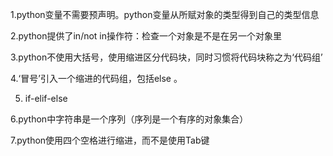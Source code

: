 1.python变量不需要预声明。python变量从所赋对象的类型得到自己的类型信息

2.python提供了in/not in操作符：检查一个对象是不是在另一个对象里

3.python不使用大括号，使用缩进区分代码块，同时习惯将代码块称之为‘代码组’

4.‘冒号’引入一个缩进的代码组，包括else 。

5. if-elif-else

6.python中字符串是一个序列（序列是一个有序的对象集合）

7.python使用四个空格进行缩进，而不是使用Tab键

